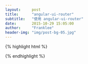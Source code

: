```yaml
---
layout:     post
title:      "angular-ui-router"
subtitle:   "使用 angular-ui-router"
date:       2015-10-29 15:05:00
author:     "Franklee"
header-img: "img/post-bg-05.jpg"
---
```

{% highlight html %}
<!DOCTYPE html>
<html lang="zh-cn">
<head>
   <meta charset="UTF-8">
   <title>微学习</title>
   <link rel="stylesheet" href="css/site.css">
   <script src="js/angular-ui-router.min.js"></script>
   <script src="js/angular.min.js"></script>
   <script src="js/app.js"></script>
</head>
<body ng-app="wetestApp" ui-view="">

</body>
</html>
{% endhighlight %}
